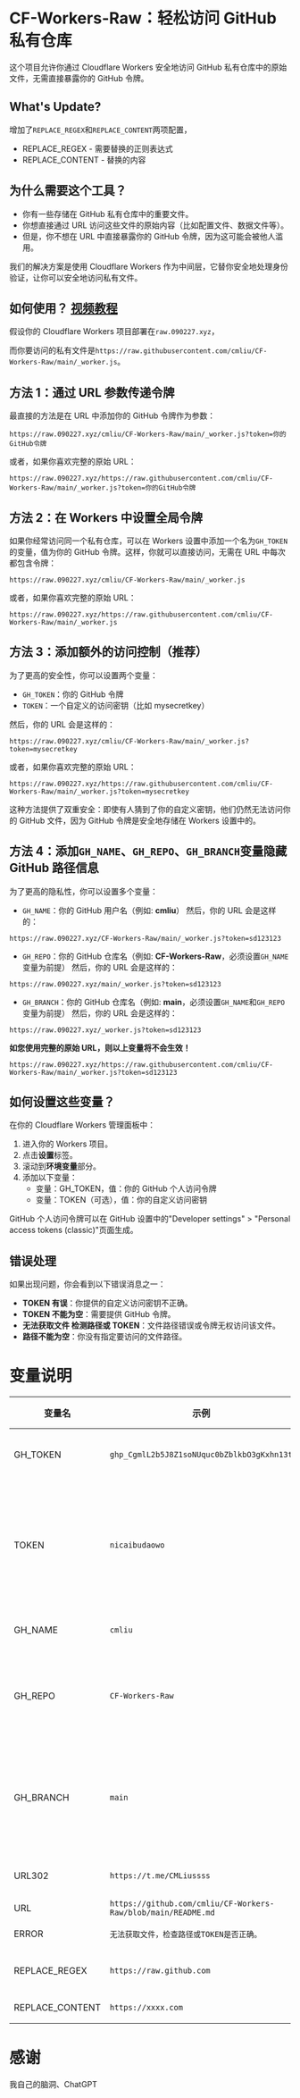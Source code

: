# CF-Workers-Raw：轻松访问 GitHub 私有仓库

这个项目允许你通过 Cloudflare Workers 安全地访问 GitHub 私有仓库中的原始文件，无需直接暴露你的 GitHub 令牌。

## What's Update?

增加了`REPLACE_REGEX`和`REPLACE_CONTENT`两项配置，

- REPLACE_REGEX - 需要替换的正则表达式
- REPLACE_CONTENT - 替换的内容

## 为什么需要这个工具？

- 你有一些存储在 GitHub 私有仓库中的重要文件。
- 你想直接通过 URL 访问这些文件的原始内容（比如配置文件、数据文件等）。
- 但是，你不想在 URL 中直接暴露你的 GitHub 令牌，因为这可能会被他人滥用。

我们的解决方案是使用 Cloudflare Workers 作为中间层，它替你安全地处理身份验证，让你可以安全地访问私有文件。

## 如何使用？ [视频教程](https://www.youtube.com/watch?v=T-bK5o96lqI)

假设你的 Cloudflare Workers 项目部署在`raw.090227.xyz`，

而你要访问的私有文件是`https://raw.githubusercontent.com/cmliu/CF-Workers-Raw/main/_worker.js`。

## 方法 1：通过 URL 参数传递令牌

最直接的方法是在 URL 中添加你的 GitHub 令牌作为参数：

```url
https://raw.090227.xyz/cmliu/CF-Workers-Raw/main/_worker.js?token=你的GitHub令牌
```

或者，如果你喜欢完整的原始 URL：

```url
https://raw.090227.xyz/https://raw.githubusercontent.com/cmliu/CF-Workers-Raw/main/_worker.js?token=你的GitHub令牌
```

## 方法 2：在 Workers 中设置全局令牌

如果你经常访问同一个私有仓库，可以在 Workers 设置中添加一个名为`GH_TOKEN`的变量，值为你的 GitHub 令牌。这样，你就可以直接访问，无需在 URL 中每次都包含令牌：

```url
https://raw.090227.xyz/cmliu/CF-Workers-Raw/main/_worker.js
```

或者，如果你喜欢完整的原始 URL：

```url
https://raw.090227.xyz/https://raw.githubusercontent.com/cmliu/CF-Workers-Raw/main/_worker.js
```

## 方法 3：添加额外的访问控制（推荐）

为了更高的安全性，你可以设置两个变量：

- `GH_TOKEN`：你的 GitHub 令牌
- `TOKEN`：一个自定义的访问密钥（比如 mysecretkey）

然后，你的 URL 会是这样的：

```url
https://raw.090227.xyz/cmliu/CF-Workers-Raw/main/_worker.js?token=mysecretkey
```

或者，如果你喜欢完整的原始 URL：

```url
https://raw.090227.xyz/https://raw.githubusercontent.com/cmliu/CF-Workers-Raw/main/_worker.js?token=mysecretkey
```

这种方法提供了双重安全：即使有人猜到了你的自定义密钥，他们仍然无法访问你的 GitHub 文件，因为 GitHub 令牌是安全地存储在 Workers 设置中的。

## 方法 4：添加`GH_NAME`、`GH_REPO`、`GH_BRANCH`变量**隐藏 GitHub 路径信息**

为了更高的隐私性，你可以设置多个变量：

- `GH_NAME`：你的 GitHub 用户名（例如: **cmliu**）
  然后，你的 URL 会是这样的：

```url
https://raw.090227.xyz/CF-Workers-Raw/main/_worker.js?token=sd123123
```

- `GH_REPO`：你的 GitHub 仓库名（例如: **CF-Workers-Raw**，必须设置`GH_NAME`变量为前提）
  然后，你的 URL 会是这样的：

```url
https://raw.090227.xyz/main/_worker.js?token=sd123123
```

- `GH_BRANCH`：你的 GitHub 仓库名（例如: **main**，必须设置`GH_NAME`和`GH_REPO`变量为前提）
  然后，你的 URL 会是这样的：

```url
https://raw.090227.xyz/_worker.js?token=sd123123
```

**如您使用完整的原始 URL，则以上变量将不会生效！**

```url
https://raw.090227.xyz/https://raw.githubusercontent.com/cmliu/CF-Workers-Raw/main/_worker.js?token=sd123123
```

## 如何设置这些变量？

在你的 Cloudflare Workers 管理面板中：

1. 进入你的 Workers 项目。
2. 点击**设置**标签。
3. 滚动到**环境变量**部分。
4. 添加以下变量：
   - 变量：GH_TOKEN，值：你的 GitHub 个人访问令牌
   - 变量：TOKEN（可选），值：你的自定义访问密钥

GitHub 个人访问令牌可以在 GitHub 设置中的"Developer settings" > "Personal access tokens (classic)"页面生成。

## 错误处理

如果出现问题，你会看到以下错误消息之一：

- **TOKEN 有误**：你提供的自定义访问密钥不正确。
- **TOKEN 不能为空**：需要提供 GitHub 令牌。
- **无法获取文件 检测路径或 TOKEN**：文件路径错误或令牌无权访问该文件。
- **路径不能为空**：你没有指定要访问的文件路径。

# 变量说明

| 变量名          | 示例                                                          | 必填 | 备注                                                                              |
| --------------- | ------------------------------------------------------------- | ---- | --------------------------------------------------------------------------------- |
| GH_TOKEN        | `ghp_CgmlL2b5J8Z1soNUquc0bZblkbO3gKxhn13t`                    | ❌   | 您的 GitHub 令牌 **token**                                                        |
| TOKEN           | `nicaibudaowo`                                                | ❌   | `GH_TOKEN`和`TOKEN`同时存在的时候会作为访问鉴权，单独赋值时的效果与`GH_TOKEN`相同 |
| GH_NAME         | `cmliu`                                                       | ❌   | 你的 GitHub 用户名                                                                |
| GH_REPO         | `CF-Workers-Raw`                                              | ❌   | 你的 GitHub 仓库(必须设置`GH_NAME`变量为前提)                                     |
| GH_BRANCH       | `main`                                                        | ❌   | 你的 GitHub 仓库(必须设置`GH_NAME`和`GH_REPO`变量为前提)                          |
| URL302          | `https://t.me/CMLiussss`                                      | ❌   | 主页 302 跳转                                                                     |
| URL             | `https://github.com/cmliu/CF-Workers-Raw/blob/main/README.md` | ❌   | 主页伪装                                                                          |
| ERROR           | `无法获取文件，检查路径或TOKEN是否正确。`                     | ❌   | 自定义错误提示                                                                    |
| REPLACE_REGEX   | `https://raw.github.com`                                      | ❌   | 需要替换的正则表达式                                                              |
| REPLACE_CONTENT | `https://xxxx.com`                                            | ❌   | 替换的内容                                                                        |

# 感谢

我自己的脑洞、ChatGPT
